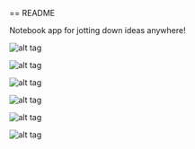 == README

Notebook app for jotting down ideas anywhere!

![alt tag](https://cloud.githubusercontent.com/assets/6601494/6995934/eec7ac36-db36-11e4-89ac-5f99b39f0952.jpg)

![alt tag](https://cloud.githubusercontent.com/assets/6601494/6995935/eec921f6-db36-11e4-9040-0cc56f1ef1ac.jpg)

![alt tag](https://cloud.githubusercontent.com/assets/6601494/6995937/eecb22d0-db36-11e4-992b-c60017f3ec29.jpg)

![alt tag](https://cloud.githubusercontent.com/assets/6601494/6995936/eeca8ee2-db36-11e4-879d-6b136a0f6b9c.jpg)

![alt tag](https://cloud.githubusercontent.com/assets/6601494/6995939/eecc29aa-db36-11e4-82c7-7cdbd2f556a8.jpg)

![alt tag](https://cloud.githubusercontent.com/assets/6601494/6995938/eecbeaa8-db36-11e4-84b9-96d79f0b18c1.jpg)
